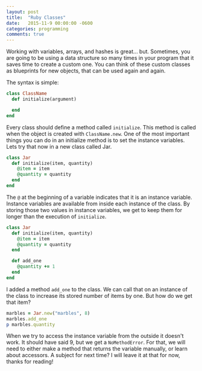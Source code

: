 ```yaml
---
layout: post
title:  "Ruby Classes"
date:   2015-11-9 00:00:00 -0600
categories: programming
comments: true
---
```


Working with variables, arrays, and hashes is great... but. Sometimes, you are going to be using a data structure so many times in your program that it saves time to create a custom one. You can think of these custom classes as blueprints for new objects, that can be used again and again.

The syntax is simple:

```ruby
class ClassName
  def initialize(argument)

  end
end
```

Every class should define a method called `initialize`. This method is called when the object is created with `ClassName.new`. One of the most important things you can do in an initialize method is to set the instance variables. Lets try that now in a new class called Jar.

```ruby
class Jar
  def initialize(item, quantity)
    @item = item
    @quantity = quantity
  end
end
```

The `@` at the beginning of a variable indicates that it is an instance variable. Instance variables are available from inside each instance of the class. By storing those two values in instance variables, we get to keep them for longer than the execution of `initialize`.

```ruby
class Jar
  def initialize(item, quantity)
    @item = item
    @quantity = quantity
  end

  def add_one
    @quantity += 1
  end
end
```

I added a method `add_one` to the class. We can call that on an instance of the class to increase its stored number of items by one. But how do we get that item?

```ruby
marbles = Jar.new("marbles", 8)
marbles.add_one
p marbles.quantity
```

When we try to access the instance variable from the outside it doesn't work. It should have said 9, but we get a `NoMethodError`. For that, we will need to either make a method that returns the variable manually, or learn about accessors. A subject for next time? I will leave it at that for now, thanks for reading!
